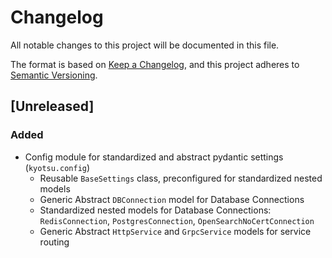 # Changelog

All notable changes to this project will be documented in this file.

The format is based on [Keep a Changelog](https://keepachangelog.com/en/1.0.0/),
and this project adheres to [Semantic Versioning](https://semver.org/spec/v2.0.0.html).

## [Unreleased]

### Added

- Config module for standardized and abstract pydantic settings (`kyotsu.config`)
  - Reusable `BaseSettings` class, preconfigured for standardized nested models
  - Generic Abstract `DBConnection` model for Database Connections
  - Standardized nested models for Database Connections: `RedisConnection`,
    `PostgresConnection`, `OpenSearchNoCertConnection`
  - Generic Abstract `HttpService` and `GrpcService` models for service routing

